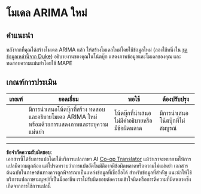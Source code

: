 <!--
CO_OP_TRANSLATOR_METADATA:
{
  "original_hash": "1c814013e10866dfd92cdb32caaae3ac",
  "translation_date": "2025-09-05T21:20:03+00:00",
  "source_file": "7-TimeSeries/2-ARIMA/assignment.md",
  "language_code": "th"
}
-->
# โมเดล ARIMA ใหม่

## คำแนะนำ

หลังจากที่คุณได้สร้างโมเดล ARIMA แล้ว ให้สร้างโมเดลใหม่โดยใช้ข้อมูลใหม่ (ลองใช้หนึ่งใน [ชุดข้อมูลเหล่านี้จาก Duke](http://www2.stat.duke.edu/~mw/ts_data_sets.html)) อธิบายงานของคุณในโน้ตบุ๊ก แสดงภาพข้อมูลและโมเดลของคุณ และทดสอบความแม่นยำโดยใช้ MAPE

## เกณฑ์การประเมิน

| เกณฑ์ | ยอดเยี่ยม                                                                                                           | พอใช้                                                 | ต้องปรับปรุง                   |
| -------- | ------------------------------------------------------------------------------------------------------------------- | -------------------------------------------------------- | ----------------------------------- |
|          | มีการนำเสนอโน้ตบุ๊กที่สร้าง ทดสอบ และอธิบายโมเดล ARIMA ใหม่ พร้อมด้วยการแสดงภาพและระบุความแม่นยำ | โน้ตบุ๊กที่นำเสนอไม่มีคำอธิบายหรือมีข้อผิดพลาด | มีการนำเสนอโน้ตบุ๊กที่ไม่สมบูรณ์ |

---

**ข้อจำกัดความรับผิดชอบ**:  
เอกสารนี้ได้รับการแปลโดยใช้บริการแปลภาษา AI [Co-op Translator](https://github.com/Azure/co-op-translator) แม้ว่าเราจะพยายามให้การแปลมีความถูกต้อง แต่โปรดทราบว่าการแปลอัตโนมัติอาจมีข้อผิดพลาดหรือความไม่แม่นยำ เอกสารต้นฉบับในภาษาต้นทางควรถูกพิจารณาเป็นแหล่งข้อมูลที่เชื่อถือได้ สำหรับข้อมูลที่สำคัญ แนะนำให้ใช้บริการแปลภาษามนุษย์ที่เป็นมืออาชีพ เราไม่รับผิดชอบต่อความเข้าใจผิดหรือการตีความที่ผิดพลาดซึ่งเกิดจากการใช้การแปลนี้